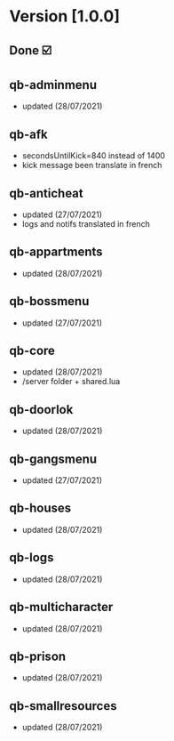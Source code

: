 # Version [1.0.0]

## Done ☑️

## qb-adminmenu

- updated (28/07/2021)

## qb-afk

- secondsUntilKick=840 instead of 1400
- kick message been translate in french

## qb-anticheat

- updated (27/07/2021)
- logs and notifs translated in french

## qb-appartments

- updated (28/07/2021)

## qb-bossmenu

- updated (27/07/2021)

## qb-core

- updated (28/07/2021)
- /server folder + shared.lua

## qb-doorlok

- updated (28/07/2021)

## qb-gangsmenu

- updated (27/07/2021)

## qb-houses

- updated (28/07/2021)

## qb-logs

- updated (28/07/2021)

## qb-multicharacter

- updated (28/07/2021)

## qb-prison

- updated (28/07/2021)

## qb-smallresources

- updated (28/07/2021)
